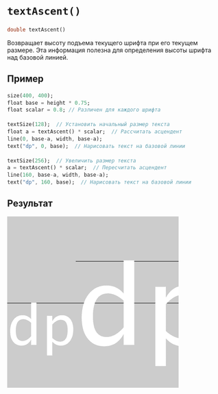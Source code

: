 # `textAscent()`

```dart
double textAscent()
```

Возвращает высоту подъема текущего шрифта при его текущем размере.
Эта информация полезна для определения высоты шрифта над базовой линией.

## Пример

```dart
size(400, 400);
float base = height * 0.75;
float scalar = 0.8; // Различен для каждого шрифта

textSize(128);  // Установить начальный размер текста
float a = textAscent() * scalar;  // Рассчитать асцендент
line(0, base-a, width, base-a);
text("dp", 0, base);  // Нарисовать текст на базовой линии

textSize(256);  // Увеличить размер текста
a = textAscent() * scalar;  // Пересчитать асцендент
line(160, base-a, width, base-a);
text("dp", 160, base);  // Нарисовать текст на базовой линии
```

## Результат

<img src="/_images/textAscent_1.png" width="400" height="400" />
